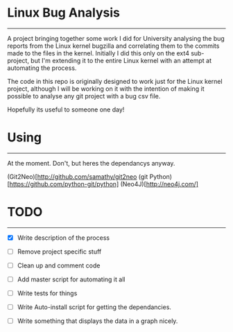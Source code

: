 Linux Bug Analysis
====================

***

A project bringing together some work I did for University analysing the bug reports from the Linux kernel bugzilla and correlating them to the commits made to the files in the kernel.
Initially I did this only on the ext4 sub-project, but I'm extending it to the entire Linux kernel with an attempt at automating the process.

The code in this repo is originally designed to work just for the Linux kernel project, although I will be working on it with the intention of making it possible to analyse any git project with a bug csv file.


Hopefully its useful to someone one day!


Using
======
*** 
At the moment. Don't, but heres the dependancys anyway.

(Git2Neo)[http://github.com/samathy/git2neo
(git Python)[https://github.com/python-git/python]
(Neo4J)[http://neo4j.com/]



TODO
=======
***

- [x] Write description of the process
- [ ] Remove project specific stuff
- [ ] Clean up and comment code 
- [ ] Add master script for automating it all
- [ ] Write tests for things
- [ ] Write Auto-install script for getting the dependancies.
- [ ] Write something that displays the data in a graph nicely.



